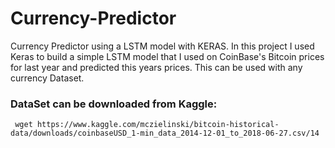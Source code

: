 # Currency-Predictor
Currency Predictor using a LSTM model with KERAS. 
In this project I used Keras to build a simple LSTM model that I used on CoinBase's Bitcoin prices for last year and predicted this years prices. This can be used with any currency Dataset.
 ### DataSet can be downloaded from Kaggle:
     wget https://www.kaggle.com/mczielinski/bitcoin-historical-data/downloads/coinbaseUSD_1-min_data_2014-12-01_to_2018-06-27.csv/14
